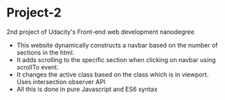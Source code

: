 # Project-2

2nd project of Udacity's Front-end web development nanodegree

- This website dynamically constructs a navbar based on the number of sections in the html.
- It adds scrolling to the specific section when clicking on navbar using scrollTo event.
- It changes the active class based on the class which is in viewport. Uses intersection observer API
- All this is done in pure Javascript and ES6 syntax
